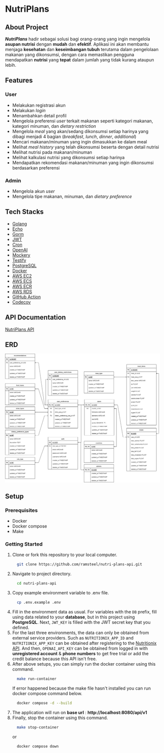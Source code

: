 # NutriPlans

## About Project
***NutriPlans*** hadir sebagai solusi bagi orang-orang yang ingin mengelola **asupan nutrisi** dengan **mudah** dan **efektif**. Aplikasi ini akan membantu menjaga **kesehatan** dan **keseimbangan tubuh** terutama dalam pengelolaan makanan yang dikonsumsi, dengan cara memastikan pengguna mendapatkan **nutrisi** yang **tepat** dalam jumlah yang tidak kurang ataupun lebih.

## Features
### User
- Melakukan registrasi akun
- Melakukan *login*
- Menambahkan detail profil
- Mengelola preferensi *user* terkait makanan seperti kategori makanan, kategori minuman, dan *dietary restriction*
- Mengelola *meal* yang akan/sedang dikonsumsi setiap harinya yang dibagi menjadi 4 bagian (*breakfast*, *lunch*, *dinner*, *additional*)
- Mencari makanan/minuman yang ingin dimasukkan ke dalam meal
- Melihat *meal history* yang telah dikonsumsi beserta dengan detail nutrisi
- Melihat nutrisi pada makanan/minuman
- Melihat kalkulasi nutrisi yang dikonsumsi setiap harinya
- Mendapatkan rekomendasi makanan/minuman yang ingin dikonsumsi berdasarkan preferensi


### Admin
- Mengelola akun *user*
- Mengelola tipe makanan, minuman, dan *dietary preference*

## Tech Stacks
- [Golang](https://go.dev/)
- [Echo](https://echo.labstack.com/)
- [Gorm](https://gorm.io/index.html)
- [JWT](https://jwt.io/)
- [Cron](https://pkg.go.dev/github.com/robfig/cron)
- [OpenAI](https://openai.com/)
- [Mockery](https://github.com/vektra/mockery)
- [Testify](https://github.com/stretchr/testify)
- [PostgreSQL](https://www.postgresql.org/)
- [Docker](https://www.docker.com/)
- [AWS EC2](https://aws.amazon.com/ec2/)
- [AWS ECS](https://aws.amazon.com/ecs/)
- [AWS ECR](https://aws.amazon.com/ecr/)
- [AWS RDS](https://aws.amazon.com/rds/)
- [GitHub Action](https://docs.github.com/actions)
- [Codecov](https://about.codecov.io/)

## API Documentation
[NutriPlans API](https://nutri-plans-api.steel.my.id/)

## ERD
![ERD](./static/assets/NutriPlans-ERD.png)

## Setup 

### Prerequisites
- Docker
- Docker compose
- Make

### Getting Started
1. Clone or fork this repository to your local computer.
    ```bash
      git clone https://github.com/ramsteel/nutri-plans-api.git
    ```
2. Navigate to project directory.
    ```bash
      cd nutri-plans-api
    ```
3. Copy example environment variable to .env file.
    ```bash
      cp .env.example .env
    ```
4. Fill in the environment data as usual. For variables with the ```DB``` prefix, fill using data related to your **database**, but in this project using **PostgreSQL**. Next, ```JWT_KEY``` is filled with the JWT secret key that you defined.
5. For the last three environments, the data can only be obtained from external service providers. Such as ```NUTRITIONIX_APP_ID``` and ```NUTRITIONIX_APP_KEY``` can be obtained after registering to the [Nutritionix API](https://developer.nutritionix.com/). And then, ```OPENAI_API_KEY``` can be obtained from logged in with **unregistered account** & **phone numbers** to get free trial or add the credit balance because this API isn't free.
6. After above setups, you can simply run the docker container using this command.
    ```bash
      make run-container
    ```
    If error happened because the make file hasn't installed you can run docker compose command below.
    ```bash
      docker compose -d --build
    ```
7. The application will run on **base url** : **http://localhost:8080/api/v1**
8. Finally, stop the container using this command.
    ```bash
      make stop-container
    ```
    or
    ```
      docker compose down
    ```